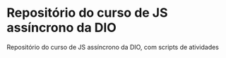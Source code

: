 # Repositório do curso de JS assíncrono da DIO

Repositório do curso de JS assíncrono da DIO, com scripts de atividades